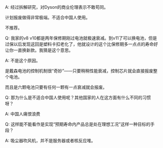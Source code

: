 
A: 经过拆解研究，对Dyson的商业伦理表示不敢苟同。  
  
计划报废做得非常极端。不适合中国人使用。  
  
不推荐。

Q: 我家的v8 v10都是两年保修期刚过电池就极速衰减。到v11了可以换电池，但是过保以后发现这回是塑料卡扣老化了，他就设计的这个比保修期多一点点的寿命好让你一直换新款。我猜是这个意思。

A: 不是这个原因。  
  
是戴森电池的控制机制很“奇妙”——只要稍稍性能衰减，控制芯片就会直接报废整个电池。  
  
而且是六颗电池只要有任何一颗有一点衰减就会报废。

Q: 那为什么是不适合中国人使用呢？其他国家的人在这方面有什么不同的习惯呀？

A: 中国人痛恨浪费

Q: 这样能不能看作是实现“预期寿命内产品总是处在理想工况”这样一种目标的手段？

A: 吸尘器吹风机，并不是服务器或者核反应堆。